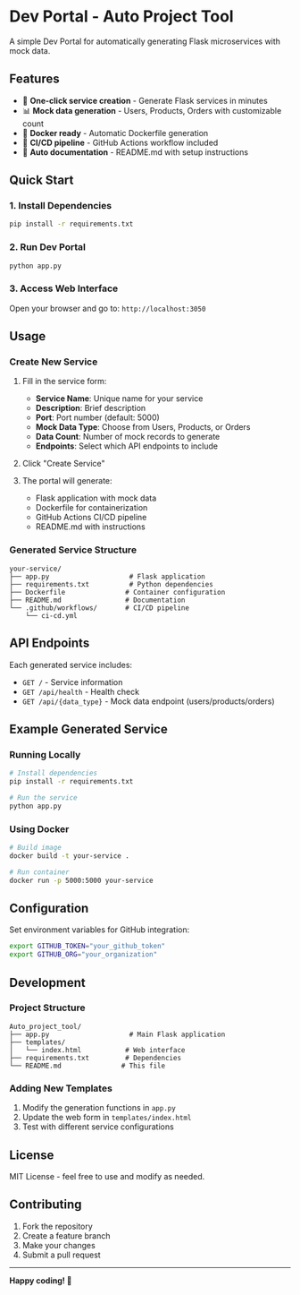 # Dev Portal - Auto Project Tool

A simple Dev Portal for automatically generating Flask microservices with mock data.

## Features

- 🚀 **One-click service creation** - Generate Flask services in minutes
- 📊 **Mock data generation** - Users, Products, Orders with customizable count
- 🐳 **Docker ready** - Automatic Dockerfile generation
- 🔄 **CI/CD pipeline** - GitHub Actions workflow included
- 📝 **Auto documentation** - README.md with setup instructions

## Quick Start

### 1. Install Dependencies
```bash
pip install -r requirements.txt
```

### 2. Run Dev Portal
```bash
python app.py
```

### 3. Access Web Interface
Open your browser and go to: `http://localhost:3050`

## Usage

### Create New Service
1. Fill in the service form:
   - **Service Name**: Unique name for your service
   - **Description**: Brief description
   - **Port**: Port number (default: 5000)
   - **Mock Data Type**: Choose from Users, Products, or Orders
   - **Data Count**: Number of mock records to generate
   - **Endpoints**: Select which API endpoints to include

2. Click "Create Service"

3. The portal will generate:
   - Flask application with mock data
   - Dockerfile for containerization
   - GitHub Actions CI/CD pipeline
   - README.md with instructions

### Generated Service Structure
```
your-service/
├── app.py                    # Flask application
├── requirements.txt          # Python dependencies
├── Dockerfile               # Container configuration
├── README.md                # Documentation
└── .github/workflows/       # CI/CD pipeline
    └── ci-cd.yml
```

## API Endpoints

Each generated service includes:

- `GET /` - Service information
- `GET /api/health` - Health check
- `GET /api/{data_type}` - Mock data endpoint (users/products/orders)

## Example Generated Service

### Running Locally
```bash
# Install dependencies
pip install -r requirements.txt

# Run the service
python app.py
```

### Using Docker
```bash
# Build image
docker build -t your-service .

# Run container
docker run -p 5000:5000 your-service
```

## Configuration

Set environment variables for GitHub integration:

```bash
export GITHUB_TOKEN="your_github_token"
export GITHUB_ORG="your_organization"
```

## Development

### Project Structure
```
Auto_project_tool/
├── app.py                    # Main Flask application
├── templates/
│   └── index.html           # Web interface
├── requirements.txt         # Dependencies
└── README.md               # This file
```

### Adding New Templates
1. Modify the generation functions in `app.py`
2. Update the web form in `templates/index.html`
3. Test with different service configurations

## License

MIT License - feel free to use and modify as needed.

## Contributing

1. Fork the repository
2. Create a feature branch
3. Make your changes
4. Submit a pull request

---

**Happy coding! 🚀**
